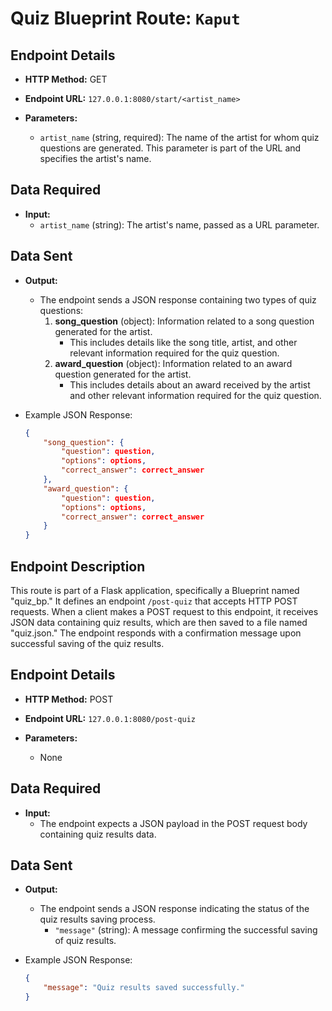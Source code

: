 # Quiz Blueprint Route: `Kaput`


## Endpoint Details

- **HTTP Method:** GET

- **Endpoint URL:** `127.0.0.1:8080/start/<artist_name>`

- **Parameters:**
  - `artist_name` (string, required): The name of the artist for whom quiz questions are generated. This parameter is part of the URL and specifies the artist's name.

## Data Required

- **Input:**
  - `artist_name` (string): The artist's name, passed as a URL parameter.

## Data Sent

- **Output:**
  - The endpoint sends a JSON response containing two types of quiz questions:
    1. **song_question** (object): Information related to a song question generated for the artist.
       - This includes details like the song title, artist, and other relevant information required for the quiz question.
    2. **award_question** (object): Information related to an award question generated for the artist.
       - This includes details about an award received by the artist and other relevant information required for the quiz question.

- Example JSON Response:
  ```json
  {
      "song_question": {
          "question": question,
          "options": options,
          "correct_answer": correct_answer  
      },
      "award_question": {
          "question": question,
          "options": options,
          "correct_answer": correct_answer 
      }
  }

  
## Endpoint Description

This route is part of a Flask application, specifically a Blueprint named "quiz_bp." It defines an endpoint `/post-quiz` that accepts HTTP POST requests. When a client makes a POST request to this endpoint, it receives JSON data containing quiz results, which are then saved to a file named "quiz.json." The endpoint responds with a confirmation message upon successful saving of the quiz results.

## Endpoint Details

- **HTTP Method:** POST

- **Endpoint URL:** `127.0.0.1:8080/post-quiz`

- **Parameters:**
  - None

## Data Required

- **Input:**
  - The endpoint expects a JSON payload in the POST request body containing quiz results data.

## Data Sent

- **Output:**
  - The endpoint sends a JSON response indicating the status of the quiz results saving process.
    - `"message"` (string): A message confirming the successful saving of quiz results.

- Example JSON Response:
  ```json
  {
      "message": "Quiz results saved successfully."
  }
